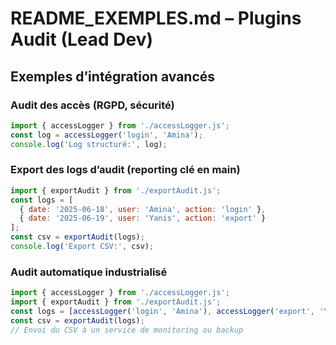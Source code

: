 # README_EXEMPLES.md – Plugins Audit (Lead Dev)

## Exemples d’intégration avancés

### Audit des accès (RGPD, sécurité)
```js
import { accessLogger } from './accessLogger.js';
const log = accessLogger('login', 'Amina');
console.log('Log structuré:', log);
```

### Export des logs d’audit (reporting clé en main)
```js
import { exportAudit } from './exportAudit.js';
const logs = [
  { date: '2025-06-18', user: 'Amina', action: 'login' },
  { date: '2025-06-19', user: 'Yanis', action: 'export' }
];
const csv = exportAudit(logs);
console.log('Export CSV:', csv);
```

### Audit automatique industrialisé
```js
import { accessLogger } from './accessLogger.js';
import { exportAudit } from './exportAudit.js';
const logs = [accessLogger('login', 'Amina'), accessLogger('export', 'Yanis')];
const csv = exportAudit(logs);
// Envoi du CSV à un service de monitoring ou backup
```
